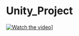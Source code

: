 # Unity_Project
[![Watch the video](https://i.ytimg.com/1BVbqHLKkmM/0.png)](https://youtu.be/1BVbqHLKkm)]
